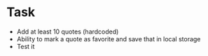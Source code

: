 # Task
* Add at least 10 quotes (hardcoded)
* Ability to mark a quote as favorite and save that in local storage
* Test it
